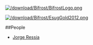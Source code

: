 [![/download/Bifrost/BifrostLogo.png](/download/Bifrost/BifrostLogo.png)](%base_url%/research/bifrost)<div class="clear"></div>

[![/download/Bifrost/EsugGold2012.png](/download/Bifrost/EsugGold2012.png)](http://esug.org/wiki/pier/Conferences/2012/Innovation-Technology-Awards)<div class="clear"></div>

<style type="text/css">.toc-number { display: none; }</style>


##People

-  [Jorge Ressia](http://www.jorgeressia.com)
